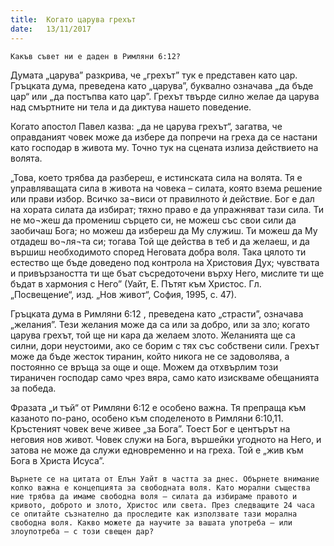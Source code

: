 ```yaml
---
title:  Когато царува грехът
date:   13/11/2017
---
```


`Какъв съвет ни е даден в Римляни 6:12?`

Думата „царува” разкрива, че „грехът” тук е представен като цар. Гръцката дума, преведена като „царува”, буквално означава „да бъде цар“ или „да постъпва като цар”. Грехът твърде силно желае да царува над смъртните ни тела и да диктува нашето поведение.

Когато апостол Павел казва: „да не царува грехът“, загатва, че оправданият човек може да избере да попречи на греха да се настани като господар в живота му. Точно тук на сцената излиза действието на волята.

„Това, което трябва да разбереш, е истинската сила на волята. Тя е управляващата сила в живота на човека – силата, която взема решение или прави избор. Всичко за¬виси от правилното ѝ действие. Бог е дал на хората силата да избират; тяхно право е да упражняват тази сила. Ти не мо¬жеш да промениш сърцето си, не можеш със свои сили да заобичаш Бога; но можеш да избереш да Му служиш. Ти можеш да Му отдадеш во¬ля¬та си; тогава Той ще действа в теб и да желаеш, и да вършиш необходимото според Неговата добра воля. Така цялото ти естество ще бъде доведено под контрола на Христовия Дух; чувствата и привързаността ти ще бъат съсредоточени върху Него, мислите ти ще бъдат в хармония с Него” (Уайт, Е. Пътят към Христос. Гл. „Посвещение“, изд. „Нов живот“, София, 1995, с. 47).

Гръцката дума в Римляни 6:12 , преведена като „страсти”, означава „желания”. Тези желания може да са или за добро, или за зло; когато царува грехът, той ще ни кара да желаем злото. Желанията ще са силни, дори неустоими, ако се борим с тях със собствени сили. Грехът може да бъде жесток тиранин, който никога не се задоволява, а постоянно се връща за още и още. Можем да отхвърлим този тираничен господар само чрез вяра, само като изискваме обещанията за победа.

Фразата „и тъй“ от Римляни 6:12 е особено важна. Тя препраща към казаното по-рано, особено към споделеното в Римляни 6:10,11. Кръстеният човек вече живее „за Бога”. Тоест Бог е центърът на неговия нов живот. Човек служи на Бога, вършейки угодното на Него, и затова не може да служи едновременно и на греха. Той е „жив към Бога в Христа Исуса”.

`Върнете се на цитата от Елън Уайт в частта за днес. Обърнете внимание колко важна е концепцията за свободната воля. Като морални същества ние трябва да имаме свободна воля – силата да избираме правото и кривото, доброто и злото, Христос или света. През следващите 24 часа се опитайте съзнателно да проследите как използвате тази морална свободна воля. Какво можете да научите за вашата употреба – или злоупотреба – с този свещен дар?`